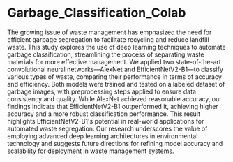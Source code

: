 # Garbage_Classification_Colab
The growing issue of waste management has emphasized the need for efficient garbage segregation to facilitate recycling and reduce landfill waste. This study explores the use of deep learning techniques to automate garbage classification, streamlining the process of separating waste materials for more effective management. We applied two state-of-the-art convolutional neural networks—AlexNet and EfficientNetV2-B1—to classify various types of waste, comparing their performance in terms of accuracy and efficiency. Both models were trained and tested on a labeled dataset of garbage images, with preprocessing steps applied to ensure data consistency and quality. While AlexNet achieved reasonable accuracy, our findings indicate that EfficientNetV2-B1 outperformed it, achieving higher accuracy and a more robust classification performance. This result highlights EfficientNetV2-B1's potential in real-world applications for automated waste segregation. Our research underscores the value of employing advanced deep learning architectures in environmental technology and suggests future directions for refining model accuracy and scalability for deployment in waste management systems.
